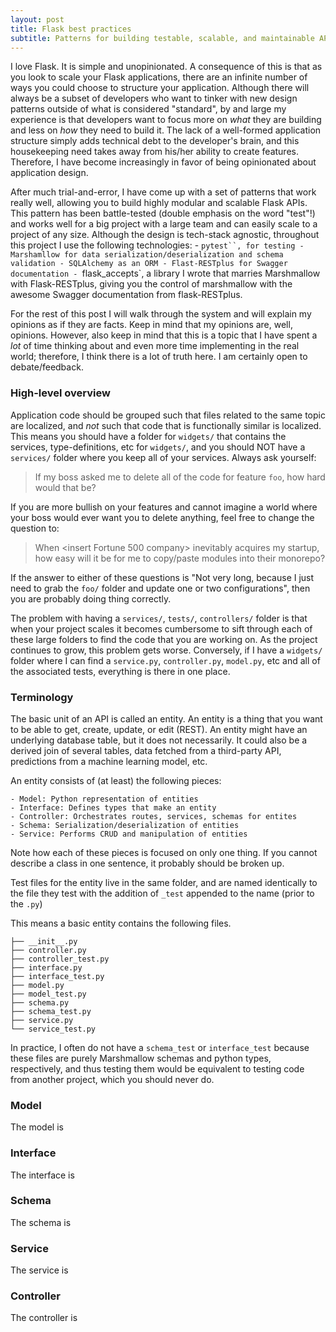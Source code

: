 ```yaml
---
layout: post
title: Flask best practices
subtitle: Patterns for building testable, scalable, and maintainable APIs
---
```


I love Flask. It is simple and unopinionated. A consequence of this is that as you look to scale your Flask applications, there are an infinite number of ways you could choose to structure your application. Although there will always be a subset of developers who want to tinker with new design patterns outside of what is considered "standard", by and large my experience is that developers want to focus more on _what_ they are building and less on _how_ they need to build it. The lack of a well-formed application structure simply adds technical debt to the developer's brain, and this housekeeping need takes away from his/her ability to create features. Therefore, I have become increasingly in favor of being opinionated about application design.

After much trial-and-error, I have come up with a set of patterns that work really well, allowing you to build highly modular and scalable Flask APIs. This pattern has been battle-tested (double emphasis on the word "test"!) and works well for a big project with a large team and can easily scale to a project of any size. Although the design is tech-stack agnostic, throughout this project I use the following technologies:
		- `pytest``, for testing
		- Marshamllow for data serialization/deserialization and schema validation
		- SQLAlchemy as an ORM
		- Flast-RESTplus for Swagger documentation
		- `flask_accepts`, a library I wrote that marries Marshmallow with Flask-RESTplus, giving you the control of marshmallow with the awesome Swagger documentation from flask-RESTplus.

For the rest of this post I will walk through the system and will explain my opinions as if they are facts. Keep in mind that my opinions are, well, opinions. However, also keep in mind that this is a topic that I have spent a _lot_ of time thinking about and even more time implementing in the real world; therefore, I think there is a lot of truth here. I am certainly open to debate/feedback.

### High-level overview

Application code should be grouped such that files related to the same topic are localized, and _not_ such that code that is functionally similar is localized. This means you should have a folder for `widgets/` that contains the services, type-definitions, etc for `widgets/`, and you should NOT have a `services/` folder where you keep all of your services. Always ask yourself:

> If my boss asked me to delete all of the code for feature `foo`, how hard would that be?

If you are more bullish on your features and cannot imagine a world where your boss would ever want you to delete anything, feel free to change the question to:

> When <insert Fortune 500 company> inevitably acquires my startup, how easy will it be for me to copy/paste modules into their monorepo?

If the answer to either of these questions is "Not very long, because I just need to grab the `foo/` folder and update one or two configurations", then you are probably doing thing correctly.

The problem with having a `services/`, `tests/`, `controllers/` folder is that when your project scales it becomes cumbersome to sift through each of these large folders to find the code that you are working on. As the project continues to grow, this problem gets worse. Conversely, if I have a `widgets/` folder where I can find a `service.py`, `controller.py`, `model.py`, etc and all of the associated tests, everything is there in one place.

### Terminology

The basic unit of an API is called an entity. An entity is a thing that you want to be able to get, create, update, or edit (REST). An entity might have an underlying database table, but it does not necessarily. It could also be a derived join of several tables, data fetched from a third-party API, predictions from a machine learning model, etc.

An entity consists of (at least) the following pieces:

	- Model: Python representation of entities
	- Interface: Defines types that make an entity
	- Controller: Orchestrates routes, services, schemas for entites
	- Schema: Serialization/deserialization of entities
	- Service: Performs CRUD and manipulation of entities

Note how each of these pieces is focused on only one thing. If you cannot describe a class in one sentence, it probably should be broken up.

Test files for the entity live in the same folder, and are named identically to the file they test with the addition of `_test` appended to the name (prior to the `.py`)

This means a basic entity contains the following files.

```
├── __init__.py
├── controller.py
├── controller_test.py
├── interface.py
├── interface_test.py
├── model.py
├── model_test.py
├── schema.py
├── schema_test.py
├── service.py
└── service_test.py
```

In practice, I often do not have a `schema_test` or `interface_test` because these files are purely Marshmallow schemas and python types, respectively, and thus testing them would be equivalent to testing code from another project, which you should never do.

### Model
The model is

### Interface
The interface is

### Schema
The schema is

### Service
The service is

### Controller
The controller is
